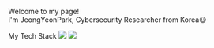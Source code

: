 Welcome to my page!<br>
I'm JeongYeonPark, Cybersecurity Researcher from Korea:smiley:

My Tech Stack
<img src="https://img.shields.io/badge/Python-3766AB?style=flat-square&logo=Python&logoColor=white"/></a>
<img src="https://img.shields.io/badge/Javascript-3766AB?style=flat-square&logo=Javascript&logoColor=yellow"/></a>
